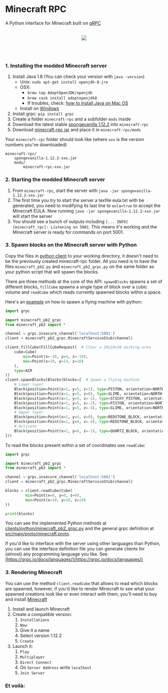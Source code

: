 # Minecraft RPC
A Python interface for Minecraft built on [gRPC](https://grpc.io)   
<br />

<p align="center">
  <img src="examples.gif">
</p>  
<br /><br />

### 1. Installing the modded Minecraft server

1. Install Java 1.8 (You can check your version with `java -version`)
   - Unix: `sudo apt-get install openjdk-8-jre`
   - OSX: 
     - `brew tap AdoptOpenJDK/openjdk`
     - `brew cask install adoptopenjdk8`
     - If troubles, check: [how to install Java on Mac OS](https://mkyong.com/java/how-to-install-java-on-mac-osx/) 
   - Install on [Windows](https://www.oracle.com/java/technologies/javase/javase-jdk8-downloads.html) 
2. Install grpc: `pip install grpc`
3. Create a folder `minecraft-rpc` and a subfolder `mods` inside
4. Download the latest stable [spongevanilla 1.12.2](https://www.spongepowered.org/downloads/spongevanilla/stable/1.12.2) into `minecraft-rpc` 
5. Download [minecraft-rpc jar](https://github-production-registry-package-file-4f11e5.s3.amazonaws.com/302583605/03671180-28da-11eb-8e02-5f9855a45829?X-Amz-Algorithm=AWS4-HMAC-SHA256&X-Amz-Credential=AKIAIWNJYAX4CSVEH53A%2F20201203%2Fus-east-1%2Fs3%2Faws4_request&X-Amz-Date=20201203T180007Z&X-Amz-Expires=300&X-Amz-Signature=7f07216d967bb85671d1e6e473309011257c11e758aa579229841f62e9504943&X-Amz-SignedHeaders=host&actor_id=0&key_id=0&repo_id=0&response-content-disposition=filename%3Dminecraft-rpc-0.0.5.jar&response-content-type=application%2Foctet-stream) and place it in `minecraft-rpc/mods`

Your `minecraft-rpc` folder should look like (where `xxx` is the version numbers you've downloaded)
```
minecraft-rpc/
    spongevanilla-1.12.2-xxx.jar
    mods/
        minecraft-rpc-xxx.jar      
```

### 2. Starting the modded Minecraft server

1. From `minecraft-rpc`, start the server with `java -jar spongevanilla-1.12.2-xxx.jar`
2. The first time you try to start the server a texfile eula.txt with be generated, you need to modifying its last line to `eula=true` to accept the Minecraft EULA. Now running `java -jar spongevanilla-1.12.2-xxx.jar` will start the server
3. You should see a bunch of outputs including `[... INFO] [minecraft_rpc]: Listening on 5001`. 
This means it's working and the Minecraft server is ready for commands on port 5001.

### 3. Spawn blocks on the Minecraft server with Python 

Copy the files in [python client](clients/python/) to your working directory, it doesn't need to be the previously created minecraft-rpc folder. 
All you need is to have the files `minecraft_pb2.py` and `minecraft_pb2_grpc.py` on the same folder as your python script that will spawn the blocks.

There are three methods at the core of the API: `spawnBlocks` spawns a set of different blocks,
`fillCube` spawns a single type of block over a cubic volume and `readCube` which reads currently spawned blocks within a space.

Here's an [example](clients/python/example.py) on how to spawn a flying machine with python:

```python
import grpc

import minecraft_pb2_grpc
from minecraft_pb2 import *

channel = grpc.insecure_channel('localhost:5001')
client = minecraft_pb2_grpc.MinecraftServiceStub(channel)

client.fillCube(FillCubeRequest(  # Clear a 20x10x20 working area
    cube=Cube(
        min=Point(x=-10, y=4, z=-10),
        max=Point(x=10, y=14, z=10)
    ),
    type=AIR
))
client.spawnBlocks(Blocks(blocks=[  # Spawn a flying machine
    # Lower layer
    Block(position=Point(x=1, y=5, z=1), type=PISTON, orientation=NORTH),
    Block(position=Point(x=1, y=5, z=0), type=SLIME, orientation=NORTH),
    Block(position=Point(x=1, y=5, z=-1), type=STICKY_PISTON, orientation=SOUTH),
    Block(position=Point(x=1, y=5, z=-2), type=PISTON, orientation=NORTH),
    Block(position=Point(x=1, y=5, z=-4), type=SLIME, orientation=NORTH),
    # Upper layer
    Block(position=Point(x=1, y=6, z=0), type=REDSTONE_BLOCK, orientation=NORTH),
    Block(position=Point(x=1, y=6, z=-4), type=REDSTONE_BLOCK, orientation=NORTH),
    # Activate
    Block(position=Point(x=1, y=6, z=-1), type=QUARTZ_BLOCK, orientation=NORTH),
]))
```

To read the blocks present within a set of coordinates use `readCube`:

```python
import grpc

import minecraft_pb2_grpc
from minecraft_pb2 import *

channel = grpc.insecure_channel('localhost:5001')
client = minecraft_pb2_grpc.MinecraftServiceStub(channel)

blocks = client.readCube(Cube(
         min=Point(x=0, y=0, z=0),
         max=Point(x=10, y=10, z=10)
))

print(blocks)
```



You can see the implemented Python methods at [clients/python/minecraft_pb2_grpc.py](clients/python/minecraft_pb2_grpc.py) and the general grpc definition at [src/main/proto/minecraft.proto](src/main/proto/minecraft.proto).

If you'd like to interface with the server using other languages than Python, you can use the interface definition file you can generate clients for (almost) any programming language you like. See [https://grpc.io/docs/languages/](https://grpc.io/docs/languages/)

### 3. Rendering Minecraft

You can use the method `client.readCube` that allows to read which blocks are spawned, however, if you'd like to render Minecraft to see what your spawned creations look like or even interact with them, you'll need to buy and install [Minecraft](https://www.minecraft.net)

1. Install and launch Minecraft
2. Create a compatible version:
   1. `Installations` 
   2. `New`
   3. Give it a name
   4. Select version 1.12.2 
   5. `Create`
3. Launch it:
   1. `Play`
   2. `Multiplayer`
   3. `Direct Connect`
   4. On `Server Address` write `localhost` 
   5. `Join Server`


### Et voilà:


